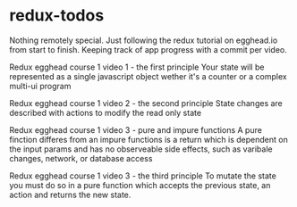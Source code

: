 # redux-todos
Nothing remotely special.  Just following the redux tutorial on egghead.io from start to finish.  Keeping track of app progress with a commit per video.

Redux egghead course 1 video 1 - the first principle
	Your state will be represented as a single javascript object wether it's a counter or a complex multi-ui program

Redux egghead course 1 video 2 - the second principle
	State changes are described with actions to modify the read only state


Redux egghead course 1 video 3 - pure and impure functions 
	A pure finction differes from an impure functions is a return which is dependent on the input params and has no observeable side effects, such as varibale changes, network, or database access

Redux egghead course 1 video 3 - the third principle
	To mutate the state you must do so in a pure function which accepts the previous state, an action and returns the new state. 
